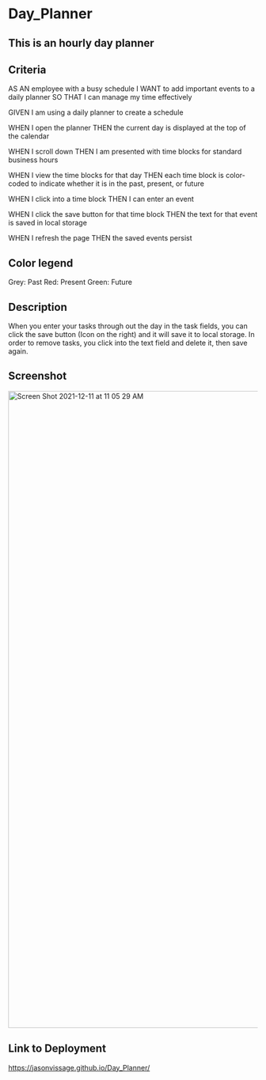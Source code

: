 # Day_Planner

## This is an hourly day planner

## Criteria
AS AN employee with a busy schedule
I WANT to add important events to a daily planner
SO THAT I can manage my time effectively

GIVEN I am using a daily planner to create a schedule

WHEN I open the planner
THEN the current day is displayed at the top of the calendar

WHEN I scroll down
THEN I am presented with time blocks for standard business hours

WHEN I view the time blocks for that day
THEN each time block is color-coded to indicate whether it is in the past, present, or future

WHEN I click into a time block
THEN I can enter an event

WHEN I click the save button for that time block
THEN the text for that event is saved in local storage

WHEN I refresh the page
THEN the saved events persist

## Color legend
Grey: Past
Red: Present
Green: Future

## Description
When you enter your tasks through out the day in the task fields, you can click the save button (Icon on the right) and it will save it to  local storage. In order to remove tasks, you click into the text field and delete it, then save again. 

## Screenshot
<img width="1288" alt="Screen Shot 2021-12-11 at 11 05 29 AM" src="https://user-images.githubusercontent.com/92236402/145717015-1bff1c8c-ce53-4f69-a0f4-9fee81813fb8.png">


## Link to Deployment
https://jasonvissage.github.io/Day_Planner/